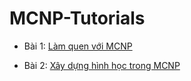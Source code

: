 # MCNP-Tutorials

* Bài 1: [Làm quen với MCNP](./Lession1/Lession%201.md)

* Bài 2: [Xây dựng hình học trong MCNP](./Lession2/Lession%202.md)